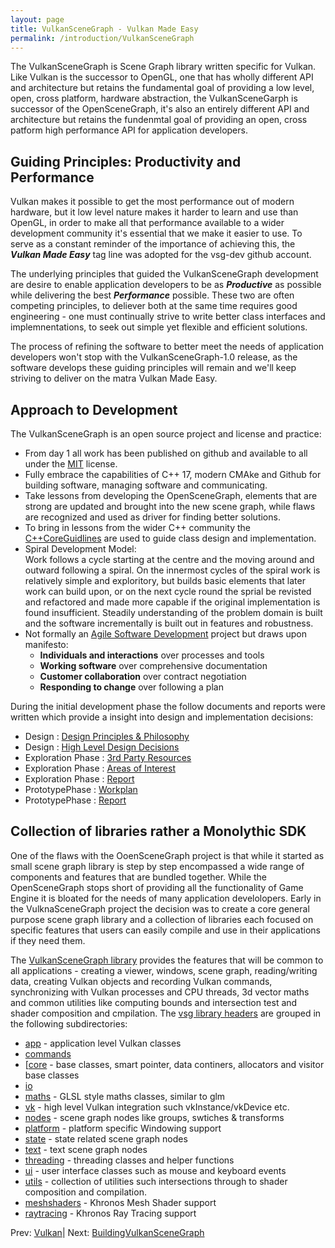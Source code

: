```yaml
---
layout: page
title: VulkanSceneGraph - Vulkan Made Easy
permalink: /introduction/VulkanSceneGraph
---
```


The VulkanSceneGraph is Scene Graph library written specific for Vulkan. Like Vulkan is the successor to OpenGL, one that has wholly different API and architecture but retains the fundamental goal of providing a low level, open, cross platform, hardware abstraction, the VulkanSceneGarph is successor of the OpenSceneGraph, it's also an entirely different API and architecture but retains the fundenmtal goal of providing an open, cross patform high performance API for application developers.

## Guiding Principles: Productivity and Performance

Vulkan makes it possible to get the most performance out of modern hardware, but it low level nature makes it harder to learn and use than OpenGL, in order to make all that performance available to a wider development community it's essential that we make it easier to use. To serve as a constant reminder of the importance of achieving this, the ***Vulkan Made Easy*** tag line was adopted for the vsg-dev github account.

The underlying principles that guided the VulkanSceneGraph development are desire to enable application developers to be as ***Productive*** as possible while delivering the best ***Performance*** possible.  These two are often competing principles, to deliever both at the same time requires good engineering - one must continually strive to write better class interfaces and implemnentations, to seek out simple yet flexible and efficient solutions. 

The process of refining the software to better meet the needs of application developers won't stop with the VulkanSceneGraph-1.0 release, as the software develops these guiding principles will remain and we'll keep striving to deliver on the matra Vulkan Made Easy.

## Approach to Development

The VulkanSceneGraph is an open source project and license and practice:
* From day 1 all work has been published on github and available to all under the [MIT](https://github.com/vsg-dev/VulkanSceneGraph/blob/master/LICENSE.md) license.
* Fully embrace the capabilities of C++ 17, modern CMAke and Github for building software, managing software and communicating.
* Take lessons from developing the OpenSceneGraph, elements that are strong are updated and brought into the new scene graph, while flaws are recognized and used as driver for finding better solutions.
* To bring in lessons from the wider C++ community the [C++CoreGuidlines](https://isocpp.github.io/CppCoreGuidelines/CppCoreGuidelines) are used to guide class design and implementation.
* Spiral Development Model:  
Work follows a cycle starting at the centre and the moving around and outward following a spiral. On the innermost cycles of the spiral work is relatively simple and exploritory, but builds basic elements that later work can build upon, or on the next cycle round the sprial be revisted and refactored and made more capable if the original implementation is found insufficient. Steadily understanding of the problem domain is built and the software incrementally is built out in features and robustness.
* Not formally an [Agile Software Development](https://en.wikipedia.org/wiki/Agile_software_development) project but draws upon manifesto:
    * **Individuals and interactions** over processes and tools
    * **Working software** over comprehensive documentation
    * **Customer collaboration** over contract negotiation
    * **Responding to change** over following a plan 
    
During the initial development phase the follow documents and reports were written which provide a insight into design and implementation decisions:

* Design : [Design Principles & Philosophy](docs/Design/DesignPrinciplesAndPhilosophy.md)
* Design : [High Level Design Decisions](docs/Design/HighLevelDesignDecisions.md)
* Exploration Phase : [3rd Party Resources](docs/ExplorationPhase/3rdPartyResources.md)
* Exploration Phase : [Areas of Interest](docs/ExplorationPhase/AreasOfInterest.md)
* Exploration Phase : [Report](docs/ExplorationPhase/VulkanSceneGraphExplorationPhaseReport.md)
* PrototypePhase : [Workplan](docs/PrototypePhase/Workplan.md)
* PrototypePhase : [Report](docs/PrototypePhase/PrototypePhaseReport.md)

## Collection of libraries rather a Monolythic SDK

One of the flaws with the OoenSceneGraph project is that while it started as small scene graph library is step by step encompassed a wide range of components and features that are bundled together. While the OpenSceneGraph stops short of providing all the functionality of Game Engine it is bloated for the needs of many application develolopers.  Early in the VulknaSceneGraph project the decision was to create a core general purpose scene graph library and a collection of libraries each focused on specific features that users can easily compile and use in their applications if they need them.

The [VulkanSceneGraph library](https://github.com/vsg-dev/VulkanSceneGraph/) provides the features that will be common to all applications - creating a viewer, windows, scene graph, reading/writing data, creating Vulkan objects and recording Vulkan commands, synchronizing with Vulkan processes and CPU threads, 3d vector maths and common utilities like computing bounds and intersection test and shader composition and cmpilation. The [vsg library headers](https://github.com/vsg-dev/VulkanSceneGraph/tree/master/include/vsg) are grouped in the following subdirectories:

* [app](https://github.com/vsg-dev/VulkanSceneGraph/tree/master/include/vsg/app) - application level Vulkan classes
* [commands](https://github.com/vsg-dev/VulkanSceneGraph/tree/master/include/vsg/commands)
* [[core](https://github.com/vsg-dev/VulkanSceneGraph/tree/master/include/vsg/core) - base classes, smart pointer, data continers, allocators and visitor base classes
* [io](https://github.com/vsg-dev/VulkanSceneGraph/tree/master/include/vsg/io)
* [maths](https://github.com/vsg-dev/VulkanSceneGraph/tree/master/include/vsg/maths) - GLSL style maths classes, similar to glm
* [vk](https://github.com/vsg-dev/VulkanSceneGraph/tree/master/include/vsg/vk) - high level Vulkan integration such vkInstance/vkDevice etc.
* [nodes](https://github.com/vsg-dev/VulkanSceneGraph/tree/master/include/vsg/) - scene graph nodes like groups, swtiches & transforms
* [platform](https://github.com/vsg-dev/VulkanSceneGraph/tree/master/include/vsg/platform) - platform specific Windowing support
* [state](https://github.com/vsg-dev/VulkanSceneGraph/tree/master/include/vsg/state) - state related scene graph nodes
* [text](https://github.com/vsg-dev/VulkanSceneGraph/tree/master/include/vsg/text) - text scene graph nodes
* [threading](https://github.com/vsg-dev/VulkanSceneGraph/tree/master/include/vsg/threading) - threading classes and helper functions
* [ui](https://github.com/vsg-dev/VulkanSceneGraph/tree/master/include/vsg/ui) - user interface classes such as mouse and keyboard events
* [utils](https://github.com/vsg-dev/VulkanSceneGraph/tree/master/include/vsg/utils) - collection of utilities such intersections through to shader composition and compilation.
* [meshshaders](https://github.com/vsg-dev/VulkanSceneGraph/tree/master/include/vsg/meshshaders) - Khronos Mesh Shader support
* [raytracing](https://github.com/vsg-dev/VulkanSceneGraph/tree/master/include/vsg/raytracing) - Khronos Ray Tracing support

 Prev: [Vulkan](Vulkan.md)| Next: [BuildingVulkanSceneGraph](BuildingVulkanSceneGraph.md)
